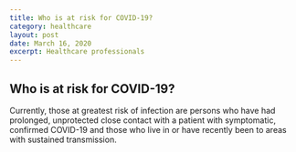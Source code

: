 ```yaml
---
title: Who is at risk for COVID-19?
category: healthcare
layout: post
date: March 16, 2020
excerpt: Healthcare professionals
---
```


## Who is at risk for COVID-19? ##

Currently, those at greatest risk of infection are persons who have had prolonged, unprotected close contact with a patient with symptomatic, confirmed COVID-19 and those who live in or have recently been to areas with sustained transmission.
